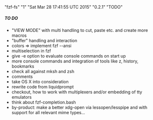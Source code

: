 "fzf-fs" "1" "Sat Mar 28 17:41:55 UTC 2015" "0.2.1" "TODO"

##### TO DO

- "VIEW MODE" with multi handling to cut, paste etc. and create more macros
- "buffer" handling and interaction
- colors => implement fzf --ansi
- multiselection in fzf
- give -e option to evaluate console commands on start up
- more console commands and integration of tools like z, history, bookmarks
- check all against mksh and zsh
- comments
- take OS X into consideration
- rewrite code from liquidprompt
- checkout, how to work with multiplexers and/or embedding of tty emulators
- think about fzf-completion.bash
- by-product: make a better xdg-open via lessopen/lesspipe and with support for all relevant mime types...
